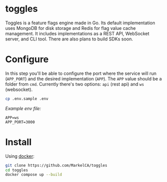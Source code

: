 # toggles
Toggles is a feature flags engine made in Go. Its default implementation uses MongoDB for disk storage and Redis for flag value cache management. It includes implementations as a REST API, WebSocket server, and CLI tool. There are also plans to build SDKs soon.

# Configure
In this step you'll be able to configure the port where the service will run (`APP_PORT`) and the desired implementation (`APP`). The `APP` value should be a folder from `cmd`. Currently there's two options: `api` (rest api) and `ws` (websocket). 
```bash
cp .env.sample .env
```
_Example env file:_
```env
APP=ws
APP_PORT=3000
```

# Install
Using [docker](https://docs.docker.com/desktop/):
```bash
git clone https://github.com/MarkelCA/toggles
cd toggles
docker compose up --build
```
